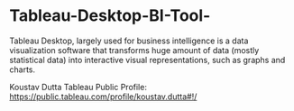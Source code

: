 # Tableau-Desktop-BI-Tool-
Tableau Desktop, largely used for business intelligence is a data visualization software that transforms huge amount of data (mostly statistical data) into interactive visual representations, such as graphs and charts.

Koustav Dutta Tableau Public Profile:
https://public.tableau.com/profile/koustav.dutta#!/
